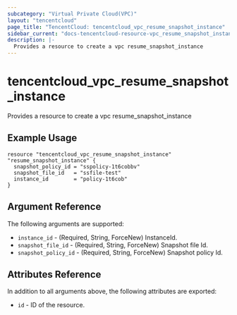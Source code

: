 ```yaml
---
subcategory: "Virtual Private Cloud(VPC)"
layout: "tencentcloud"
page_title: "TencentCloud: tencentcloud_vpc_resume_snapshot_instance"
sidebar_current: "docs-tencentcloud-resource-vpc_resume_snapshot_instance"
description: |-
  Provides a resource to create a vpc resume_snapshot_instance
---
```


# tencentcloud_vpc_resume_snapshot_instance

Provides a resource to create a vpc resume_snapshot_instance

## Example Usage

```hcl
resource "tencentcloud_vpc_resume_snapshot_instance" "resume_snapshot_instance" {
  snapshot_policy_id = "sspolicy-1t6cobbv"
  snapshot_file_id   = "ssfile-test"
  instance_id        = "policy-1t6cob"
}
```

## Argument Reference

The following arguments are supported:

* `instance_id` - (Required, String, ForceNew) InstanceId.
* `snapshot_file_id` - (Required, String, ForceNew) Snapshot file Id.
* `snapshot_policy_id` - (Required, String, ForceNew) Snapshot policy Id.

## Attributes Reference

In addition to all arguments above, the following attributes are exported:

* `id` - ID of the resource.



